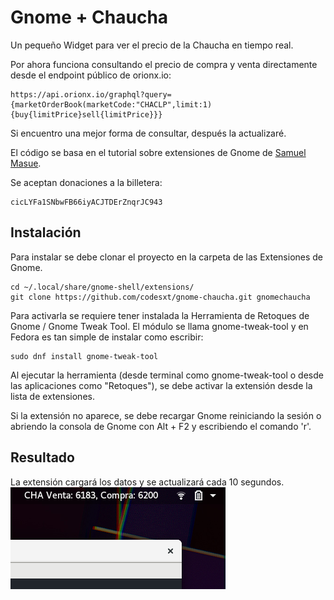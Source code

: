 # Gnome + Chaucha

Un pequeño Widget para ver el precio de la Chaucha en tiempo real.

Por ahora funciona consultando el precio de compra y venta directamente desde el endpoint público de orionx.io:
```
https://api.orionx.io/graphql?query={marketOrderBook(marketCode:"CHACLP",limit:1){buy{limitPrice}sell{limitPrice}}}
```

Si encuentro una mejor forma de consultar, después la actualizaré.

El código se basa en el tutorial sobre extensiones de Gnome de [Samuel Masue](http://smasue.github.io/gnome-shell-tw).

Se aceptan donaciones a la billetera:
```
cicLYFa1SNbwFB66iyACJTDErZnqrJC943
```

## Instalación
Para instalar se debe clonar el proyecto en la carpeta de las Extensiones de Gnome.
```
cd ~/.local/share/gnome-shell/extensions/
git clone https://github.com/codesxt/gnome-chaucha.git gnomechaucha
```
Para activarla se requiere tener instalada la Herramienta de Retoques de Gnome / Gnome Tweak Tool.
El módulo se llama gnome-tweak-tool y en Fedora es tan simple de instalar como escribir:
```
sudo dnf install gnome-tweak-tool
```
Al ejecutar la herramienta (desde terminal como gnome-tweak-tool o desde las aplicaciones como "Retoques"),
se debe activar la extensión desde la lista de extensiones.

Si la extensión no aparece, se debe recargar Gnome reiniciando la sesión o abriendo la consola de Gnome
con Alt + F2 y escribiendo el comando 'r'.

## Resultado
La extensión cargará los datos y se actualizará cada 10 segundos.
![Imagen Extensión](img/screenshot.png)
